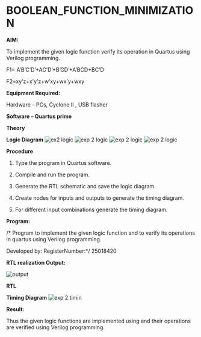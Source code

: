 # BOOLEAN_FUNCTION_MINIMIZATION

**AIM:**

To implement the given logic function verify its operation in Quartus using Verilog programming.

F1= A’B’C’D’+AC’D’+B’CD’+A’BCD+BC’D 

F2=xy’z+x’y’z+w’xy+wx’y+wxy

**Equipment Required:**

Hardware – PCs, Cyclone II , USB flasher

**Software – Quartus prime**

**Theory**

**Logic Diagram**
![ex2 logic](https://github.com/user-attachments/assets/74fa621c-19bb-4297-8301-55b99e95e370)
![exp 2 logic](https://github.com/user-attachments/assets/b1b06ef3-5536-4851-9d48-e202019db9ad)
![exp 2 logic    ](https://github.com/user-attachments/assets/e44d2623-1f6d-4075-aa93-fef2869db2b7)
![exp 2 logic](https://github.com/user-attachments/assets/ff831044-03e5-4662-ac80-6ce819e2ddb0)


**Procedure**

1.	Type the program in Quartus software.

2.	Compile and run the program.

3.	Generate the RTL schematic and save the logic diagram.

4.	Create nodes for inputs and outputs to generate the timing diagram.

5.	For different input combinations generate the timing diagram.


**Program:**

/* Program to implement the given logic function and to verify its operations in quartus using Verilog programming. 

Developed by: RegisterNumber:*/
25018420

**RTL realization Output:**

![output](https://github.com/user-attachments/assets/06be0d0b-59d3-4d32-be01-c2fe77bf00aa)

**RTL**



**Timing Diagram**
![exp 2 timin](https://github.com/user-attachments/assets/2aa5ebf5-1430-4b84-ad93-249c8009c9db)

**Result:**

Thus the given logic functions are implemented using and their operations are verified using Verilog programming.

